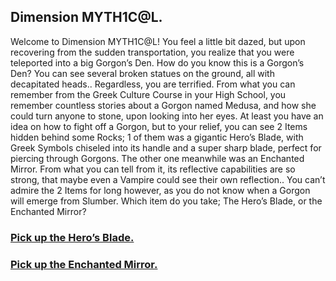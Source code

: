  ## Dimension MYTH1C@L.

Welcome to Dimension MYTH1C@L! You feel a little bit dazed, but upon recovering from the sudden transportation, you realize that you were teleported into a big Gorgon’s Den. How do you know this is a Gorgon’s Den? You can see several broken statues on the ground, all with decapitated heads.. Regardless, you are terrified. From what you can remember from the Greek Culture Course in your High School, you remember countless stories about a Gorgon named Medusa, and how she could turn anyone to stone, upon looking into her eyes. At least you have an idea on how to fight off a Gorgon, but to your relief, you can see 2 Items hidden behind some Rocks; 1 of them was a gigantic Hero’s Blade, with Greek Symbols chiseled into its handle and a super sharp blade, perfect for piercing through Gorgons. The other one meanwhile was an Enchanted Mirror. From what you can tell from it, its reflective capabilities are so strong, that maybe even a Vampire could see their own reflection.. You can’t admire the 2 Items for long however, as you do not know when a Gorgon will emerge from Slumber. Which item do you take; The Hero’s Blade, or the Enchanted Mirror?

### [Pick up the Hero’s Blade.](gorgon-eyes-end.md)
### [Pick up the Enchanted Mirror.](riches-or-devotion.md)
